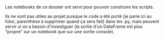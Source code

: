 Les notebooks de ce dossier ont servi pour pouvoir construire les scripts.

Ils ne sont pas utiles au projet puisque le code a été porté (je parle ici au futur, parenthèse à supprimer quand ça sera fait) dans les .py, mais peuvent servir si on a besoin d'investiguer (la sortie d'un DataFrame est plus "propre" sur un notebook que sur une sortie console).

